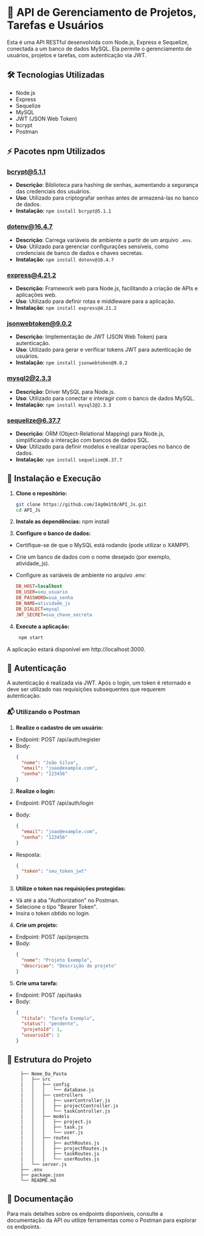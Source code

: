 # 📌 API de Gerenciamento de Projetos, Tarefas e Usuários

Esta é uma API RESTful desenvolvida com Node.js, Express e Sequelize, conectada a um banco de dados MySQL. Ela permite o gerenciamento de usuários, projetos e tarefas, com autenticação via JWT.

## 🛠️ Tecnologias Utilizadas

- Node.js
- Express
- Sequelize
- MySQL
- JWT (JSON Web Token)
- bcrypt
- Postman


## ⚡ Pacotes npm Utilizados

### bcrypt@5.1.1
- **Descrição**: Biblioteca para hashing de senhas, aumentando a segurança das credenciais dos usuários.
- **Uso**: Utilizado para criptografar senhas antes de armazená-las no banco de dados.
- **Instalação**: `npm install bcrypt@5.1.1`

### dotenv@16.4.7
- **Descrição**: Carrega variáveis de ambiente a partir de um arquivo `.env`.
- **Uso**: Utilizado para gerenciar configurações sensíveis, como credenciais de banco de dados e chaves secretas.
- **Instalação**: `npm install dotenv@16.4.7`

### express@4.21.2
- **Descrição**: Framework web para Node.js, facilitando a criação de APIs e aplicações web.
- **Uso**: Utilizado para definir rotas e middleware para a aplicação.
- **Instalação**: `npm install express@4.21.2`

### jsonwebtoken@9.0.2
- **Descrição**: Implementação de JWT (JSON Web Token) para autenticação.
- **Uso**: Utilizado para gerar e verificar tokens JWT para autenticação de usuários.
- **Instalação**: `npm install jsonwebtoken@9.0.2`

### mysql2@2.3.3
- **Descrição**: Driver MySQL para Node.js.
- **Uso**: Utilizado para conectar e interagir com o banco de dados MySQL.
- **Instalação**: `npm install mysql2@2.3.3`

### sequelize@6.37.7
- **Descrição**: ORM (Object-Relational Mapping) para Node.js, simplificando a interação com bancos de dados SQL.
- **Uso**: Utilizado para definir modelos e realizar operações no banco de dados.
- **Instalação**: `npm install sequelize@6.37.7`

## 🚀 Instalação e Execução

1. **Clone o repositório:**

   ```bash
   git clone https://github.com/I4g0m1t0/API_Js.git
   cd API_Js

2. **Instale as dependências:**
  npm install

3. **Configure o banco de dados:**
- Certifique-se de que o MySQL está rodando (pode utilizar o XAMPP).
- Crie um banco de dados com o nome desejado (por exemplo, atividade_js).
- Configure as variáveis de ambiente no arquivo .env:

   ```ini
  DB_HOST=localhost
  DB_USER=seu_usuario
  DB_PASSWORD=sua_senha
  DB_NAME=atividade_js
  DB_DIALECT=mysql
  JWT_SECRET=sua_chave_secreta

4. **Execute a aplicação:**
   ```bash
    npm start
A aplicação estará disponível em http://localhost:3000.

## 🔐 Autenticação
A autenticação é realizada via JWT. Após o login, um token é retornado e deve ser utilizado nas requisições subsequentes que requerem autenticação.

### 📬 Utilizando o Postman
1. **Realize o cadastro de um usuário:**
- Endpoint: POST /api/auth/register
- Body:
  ```json
  {
    "nome": "João Silva",
    "email": "joao@example.com",
    "senha": "123456"
  }

2. **Realize o login:**
- Endpoint: POST /api/auth/login
- Body:

  ```json
  {
    "email": "joao@example.com",
    "senha": "123456"
  }
- Resposta:
  ```json
  {
    "token": "seu_token_jwt"
  }
  
3. **Utilize o token nas requisições protegidas:**
- Vá até a aba "Authorization" no Postman.
- Selecione o tipo "Bearer Token".
- Insira o token obtido no login.

4. **Crie um projeto:**
- Endpoint: POST /api/projects
- Body:
  ```json
  {
    "nome": "Projeto Exemplo",
    "descricao": "Descrição do projeto"
  }

5. **Crie uma tarefa:**
- Endpoint: POST /api/tasks
- Body:
  ```json
  {
    "titulo": "Tarefa Exemplo",
    "status": "pendente",
    "projetoId": 1,
    "usuarioId": 1
  }

## 📁 Estrutura do Projeto
 ```pgsql
      ├── Nome_Da_Pasta
      |   ├── src
      |   │   ├── config
      |   │   │   └── database.js
      |   │   ├── controllers
      |   │   │   ├── userController.js
      |   │   │   ├── projectController.js
      |   │   │   └── taskController.js
      |   │   ├── models
      |   │   │   ├── project.js
      |   │   │   ├── task.js
      |   │   │   └── user.js
      |   │   ├── routes
      |   │   │   ├── authRoutes.js
      |   │   │   ├── projectRoutes.js
      |   │   │   ├── taskRoutes.js
      |   │   │   └── userRoutes.js
      |   └── server.js
      ├── .env
      ├── package.json
      └── README.md
```
## 📄 Documentação
Para mais detalhes sobre os endpoints disponíveis, consulte a documentação da API ou utilize ferramentas como o Postman para explorar os endpoints.

